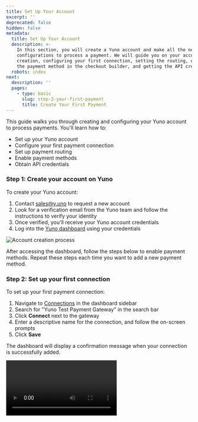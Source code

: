 ```yaml
---
title: Set Up Your Account
excerpt: ''
deprecated: false
hidden: false
metadata:
  title: Set Up Your Account
  description: >-
    In this section, you will create a Yuno account and make all the necessary
    configurations to process a payment. We will guide you on your account
    creation, configuring your first connection, setting the routing, enabling
    the payment method in the checkout builder, and getting the API credentials.
  robots: index
next:
  description: ''
  pages:
    - type: basic
      slug: step-2-your-first-payment
      title: Create Your First Payment
---
```

This guide walks you through creating and configuring your Yuno account to process payments. You'll learn how to:

* Set up your Yuno account
* Configure your first payment connection
* Set up payment routing
* Enable payment methods
* Obtain API credentials

### Step 1: Create your account on Yuno

To create your Yuno account:

1. Contact [sales@y.uno](mailto:sales@y.uno) to request a new account
2. Look for a verification email from the Yuno team and follow the instructions to verify your identity
3. Once verified, you'll receive your Yuno account credentials
4. Log into the [Yuno dashboard](https://dashboard.y.uno/) using your credentials

![Account creation process](https://files.readme.io/4e69b61-register_yuno_V2.png)

After accessing the dashboard, follow the steps below to enable payment methods. Repeat these steps each time you want to add a new payment method.

### Step 2: Set up your first connection

To set up your first payment connection:

1. Navigate to [Connections](https://dashboard.y.uno/connections) in the dashboard sidebar
2. Search for "Yuno Test Payment Gateway" in the search bar
3. Click **Connect** next to the gateway
4. Enter a descriptive name for the connection, and follow the on-screen prompts
5. Click **Save**

The dashboard will display a confirmation message when your connection is successfully added.

<Video src="https://github.com/writechoiceorg/yuno-images/raw/main/doc/set_up_you_account/connection_setup_V4_v2.mp4" />

<br />

<HTMLBlock>{`
<div style="background-color: #FFFFF; padding: 16px; display: flex; justify-content: center; border-radius:14px;">
  <video src="https://github.com/writechoiceorg/yuno-images/raw/main/doc/set_up_you_account/connection_setup_V4_v2.mp4" loop autoplay muted playsinline style="width:100%; height:100%; border-radius:14px; display:block; object-fit:cover; background-color:rgba(0, 0, 0, 0); object-position:50% 50%; box-shadow: 0px 0px 0px 0px rgba(40, 42, 47, 0.05), 0px 3px 6px 0px rgba(40, 42, 47, 0.05), 0px 11px 11px 0px rgba(40, 42, 47, 0.04), 0px 25px 15px 0px rgba(40, 42, 47, 0.02), 0px 44px 18px 0px rgba(40, 42, 47, 0.01), 0px 69px 19px 0px rgba(40, 42, 47, 0.00);"></video>
</div>
`}</HTMLBlock>

### Step 3: Set up routing for your new connection

After adding a connection, you need to assign it to a route. Routes determine which provider processes payments. While you can configure multiple routes and processors for each payment method, this guide covers a basic setup where all payments are processed through the Yuno Test Payment Gateway connection.

To set up routing:

1. Navigate to [Routing](https://dashboard.y.uno/routing) in the dashboard sidebar
2. Click the **Not published** tab to view payment methods with available connections but no configured routes
3. Find the **Card** payment method and click **Set Up**
4. In the popup window:
   * Click **+ Create new route**
   * Enter a descriptive name
   * Click **Save**
5. Click the arrow and select **Add step**
6. Choose **Yuno Test Payment Gateway** from the list and click **Select**
7. Click **Publish** to save all changes

Once published, you'll find your new route in the Published tab. This means the Card payment method will process all transactions through your configured route.

<HTMLBlock>{`
<div style="background-color: #FFFFF; padding: 16px; display: flex; justify-content: center; border-radius:14px;">
  <video src="https://github.com/writechoiceorg/yuno-images/raw/main/doc/set_up_you_account/routing_V2.mp4"  loop autoplay muted playsinline style="width:100%; height:100%; border-radius:14px; display:block; object-fit:cover; background-color:rgba(0, 0, 0, 0); object-position:50% 50%; box-shadow: 0px 0px 0px 0px rgba(40, 42, 47, 0.05), 0px 3px 6px 0px rgba(40, 42, 47, 0.05), 0px 11px 11px 0px rgba(40, 42, 47, 0.04), 0px 25px 15px 0px rgba(40, 42, 47, 0.02), 0px 44px 18px 0px rgba(40, 42, 47, 0.01), 0px 69px 19px 0px rgba(40, 42, 47, 0.00);"></video>
</div>
`}</HTMLBlock>

### Step 4: Enable the payment method in the checkout builder

After configuring your connection and routing, enable the Card payment method to make it available in your checkout:

1. Navigate to [Checkout Builder](https://dashboard.y.uno/checkout-builder) in the dashboard sidebar
2. Locate the Card payment method in the list of available methods
3. Toggle the switch next to Card to enable it
4. Click **Publish settings** apply your changes

<HTMLBlock>{`
<div style="background-color: #FFFFF; padding: 16px; display: flex; justify-content: center; border-radius:14px;">
  <video src="https://github.com/writechoiceorg/yuno-images/raw/main/doc/set_up_you_account/checkoutbuilder.mp4"  loop autoplay muted playsinline style="width:100%; height:100%; border-radius:14px; display:block; object-fit:cover; background-color:rgba(0, 0, 0, 0); object-position:50% 50%; box-shadow: 0px 0px 0px 0px rgba(40, 42, 47, 0.05), 0px 3px 6px 0px rgba(40, 42, 47, 0.05), 0px 11px 11px 0px rgba(40, 42, 47, 0.04), 0px 25px 15px 0px rgba(40, 42, 47, 0.02), 0px 44px 18px 0px rgba(40, 42, 47, 0.01), 0px 69px 19px 0px rgba(40, 42, 47, 0.00);"></video>
</div>
`}</HTMLBlock>

### Step 5: Get your API credentials

To complete the setup, you'll need to obtain your API credentials from the Yuno dashboard. These credentials are required for integrating Yuno into your application and are specific to the Sandbox environment.

1. Navigate to the [Developers](https://dashboard.y.uno/developers) section in the dashboard sidebar
2. Locate your API credentials in the Developer Tools section:
   * Public API Key - Used for client-side SDK initialization
   * Secret API Key - Used for server-side API calls

<HTMLBlock>{`
<div style="background-color: #FFFFF; padding: 16px; display: flex; justify-content: center; border-radius:14px;">
  <video src="https://raw.githubusercontent.com/writechoiceorg/yuno-images/main/doc/set_up_you_account/developer_V2.mp4" loop autoplay muted playsinline style="width:100%; height:100%; border-radius:14px; display:block; object-fit:cover; background-color:rgba(0, 0, 0, 0); object-position:50% 50%; box-shadow: 0px 0px 0px 0px rgba(40, 42, 47, 0.05), 0px 3px 6px 0px rgba(40, 42, 47, 0.05), 0px 11px 11px 0px rgba(40, 42, 47, 0.04), 0px 25px 15px 0px rgba(40, 42, 47, 0.02), 0px 44px 18px 0px rgba(40, 42, 47, 0.01), 0px 69px 19px 0px rgba(40, 42, 47, 0.00);"></video>
</div>
`}</HTMLBlock>

Now that you've completed the dashboard setup and obtained your API credentials, proceed to [Create your first payment](doc:step-2-your-first-payment) to continue with the integration guide.